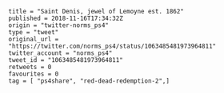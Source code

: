 ```
title = "Saint Denis, jewel of Lemoyne est. 1862"
published = 2018-11-16T17:34:32Z
origin = "twitter-norms_ps4"
type = "tweet"
original_url = "https://twitter.com/norms_ps4/status/1063485481973964811"
twitter_account = "norms_ps4"
tweet_id = "1063485481973964811"
retweets = 0
favourites = 0
tag = [ "ps4share", "red-dead-redemption-2",]
```

<p class='image'><img src='https://mnf.m17s.net/2018/11/16/DsJCaHCW0AEe_3n.jpg' alt=''></p>

